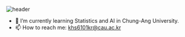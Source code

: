 ![header](https://capsule-render.vercel.app/api?type=wave&color=auto&height=300&section=header&text=Hyeonseo's%20Github&fontSize=90)

<!--
**hyeonseo6101/hyeonseo6101** is a ✨ _special_ ✨ repository because its `README.md` (this file) appears on your GitHub profile.

Here are some ideas to get you started:

- 🔭 I’m currently working on ...
- 🌱 I’m currently learning ...
- 👯 I’m looking to collaborate on ...
- 🤔 I’m looking for help with ...
- 💬 Ask me about ...
- 📫 How to reach me: ...
- 😄 Pronouns: ...
- ⚡ Fun fact: ...
-->

- 🌱 I’m currently learning Statistics and AI in Chung-Ang University.
- 📫 How to reach me: khs6101kr@cau.ac.kr
